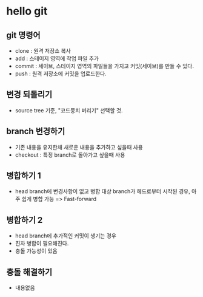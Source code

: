 # hello git

## git 명령어

- clone : 원격 저장소 복사
- add : 스테이지 영역에 작업 파일 추가
- commit : 세이브, 스테이지 영역의 파일들을 가지고 커밋(세이브)를 만들 수 있다.
- push : 원격 저장소에 커밋을 업로드한다.

## 변경 되돌리기
- source tree 기준, "코드뭉치 버리기" 선택할 것.

## branch 변경하기

- 기존 내용을 유지한채 새로운 내용을 추가하고 싶을때 사용
- checkout : 특정 branch로 돌아가고 싶을때 사용

## 병합하기 1

- head branch에 변경사항이 없고 병합 대상 branch가 헤드로부터 시작된 경우, 아주 쉽게 병합 가능 => Fast-forward

## 병합하기 2

- head branch에 추가적인 커밋이 생기는 경우
- 진자 병합이 필요해진다.
- 충돌 가능성이 있음

## 충돌 해결하기

- 내용없음
